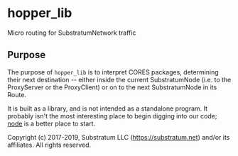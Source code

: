 # hopper_lib
Micro routing for SubstratumNetwork traffic

## Purpose
The purpose of `hopper_lib` is to interpret CORES packages, determining their next destination --
either inside the current SubstratumNode (i.e. to the ProxyServer or the ProxyClient)
or on to the next SubstratumNode in its Route.

It is built as a library, and is not intended as a standalone program.
It probably isn't the most interesting place to begin digging into our code;
[node](https://github.com/SubstratumNetwork/SubstratumNode/tree/master/node)
is a better place to start.


Copyright (c) 2017-2019, Substratum LLC (https://substratum.net) and/or its affiliates. All rights reserved.
